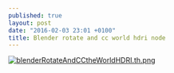 ```yaml
---
published: true
layout: post
date: "2016-02-03 23:01 +0100"
title: Blender rotate and cc world hdri node
---
```


[![blenderRotateAndCCtheWorldHDRI.th.png](https://cdn.scrot.moe/images/2016/02/03/blenderRotateAndCCtheWorldHDRI.th.png)](https://cdn.scrot.moe/images/2016/02/03/blenderRotateAndCCtheWorldHDRI.png)

